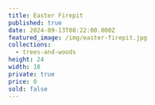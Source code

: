 ```yaml
---
title: Easter Firepit
published: true
date: 2024-09-13T08:22:00.000Z
featured_image: /img/easter-firepit.jpg
collections:
  - trees-and-woods
height: 24
width: 18
private: true
price: 0
sold: false
---
```

